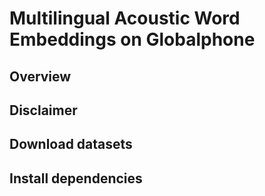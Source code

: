 # Multilingual Acoustic Word Embeddings on Globalphone

## Overview

## Disclaimer

## Download datasets

## Install dependencies
